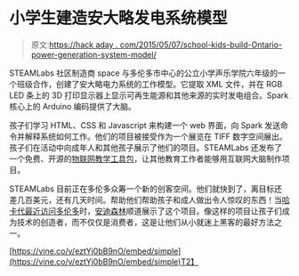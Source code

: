 # 小学生建造安大略发电系统模型

> 原文:[https://hack aday . com/2015/05/07/school-kids-build-Ontario-power-generation-system-model/](https://hackaday.com/2015/05/07/school-kids-build-ontario-power-generation-system-model/)

STEAMLabs 社区制造商 space 与多伦多市中心的公立小学声乐学院六年级的一个班级合作，创建了安大略电力系统的工作模型。它提取 XML 文件，并在 RGB LED 条上的 3D 打印显示器上显示可再生能源和其他来源的实时发电组合。Spark 核心上的 Arduino 编码提供了大脑。

孩子们学习 HTML、CSS 和 Javascript 来构建一个 web 界面，向 Spark 发送命令并解释系统如何工作。他们的项目被接受作为一个展览在 TIFF 数字空间展出。孩子们在活动中向成年人和其他孩子展示了他们的项目。STEAMLabs 还发布了一个免费、开源的[物联网教学工具包](http://steamlabs.ca/about-us/resources/)，让其他教育工作者能够用互联网大脑制作项目。

STEAMLabs 目前正在多伦多众筹一个新的创客空间。他们就快到了，离目标还差几百美元，还有几天时间。帮助他们帮助孩子和成人做出令人惊叹的东西！当[哈卡代最近访问多伦多](http://hackaday.com/2015/04/24/hackaday-visits-toronto-canada/)时，[安迪森林](http://steamlabs.ca/trainer-item/andy/)顺道展示了这个项目。像这样的项目让孩子们成为技术的创造者，而不仅仅是消费者，这是让他们从小就迷上黑客的最好方法之一。

[https://vine.co/v/eztYj0bB9nO/embed/simple](https://vine.co/v/eztYj0bB9nO/embed/simple)T2】